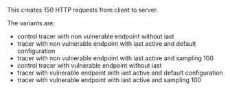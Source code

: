 This creates 150 HTTP requests from client to server.

The variants are:
- control tracer with non vulnerable endpoint without iast 
- tracer with non vulnerable endpoint with iast active and default configuration
- tracer with non vulnerable endpoint with iast active and sampling 100
- control tracer with vulnerable endpoint without iast
- tracer with vulnerable endpoint with iast active and default configuration
- tracer with vulnerable endpoint with iast active and sampling 100
